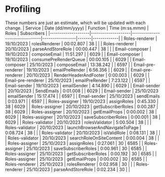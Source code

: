 # Profiling

These numbers are just an estimate, which will be updated with each change.
| Service | Date (dd/mm/yyyy) | Function | Time (m:ss.mmm) | Roles | Subscribers |
|--------------------|--------------------|--------------------------------|-----------------|-------|-------------|
| Roles-renderer | 19/10/2023 | rolesRenderer | 00:02.807 | 38 | |
| Roles-renderer | 20/10/2023 | parseAndStoreRole | 00:00.447 | 38 | |
| Email-composer | 19/10/2023 | composeEmail | 11:51.297 | | 6029 |
| Email-composer | 19/10/2023 | consumePreRenderQueue | 00:00.105 | | 6029 |
| Email-composer | 25/10/2023 | composeEmail | 13:38.242 | | 6597 |
| Email-pre-renderer | 19/10/2023 | emailPreRender | 6:56.356 | | 6029 |
| Email-pre-renderer | 20/10/2023 | RenderHeaderAndFooter | 0:00.003 | | 6029 |
| Email-pre-renderer | 25/10/2023 | emailPreRender | 7:23.122 | | 6597 |
| Email-sender | 19/10/2023 | emailSender | 4:14.890 | | 6029 |
| Email-sender | 20/10/2023 | SendEmails | 0:01.008 | | 6029 |
| Email-sender | 25/10/2023 | emailSender | 15:17.474 | | 6597 |
| Email-sender | 25/10/2023 | sendEmails | 0:03.971 | | 6597 |
| Roles-assigner | 19/10/2023 | assignRoles | 0:45.330 | 38 | 6029 |
| Roles-assigner | 20/10/2023 | getSubscriberRoles | 0:00.287 | 38 | 6029 |
| Roles-assigner | 20/10/2023 | getEmailProps | 0:00.002 | 38 | 6029 |
| Roles-assigner | 20/10/2023 | saveSubscriberRoles | 0:00.001 | 38 | 6029 |
| Roles-validator | 20/10/2023 | rolesValidator | 5:00.504 | 38 | |
| Roles-validator | 20/10/2023 | launchBrowserAndNavigateToPage | 0:08.724 | 38 | |
| Roles-validator | 20/10/2023 | isValidRole | 0:08.131 | 38 | |
| Roles-validator | 20/10/2023 | searchRoleOnSiteContent | 0:00.004 | 38 | |
| Roles-assigner | 25/10/2023 | assignRoles | 0:27.061 | 30 | 6585 |
| Roles-assigner | 25/10/2023 | saveSubscriberRoles | 0:00.961 | 30 | 6585 |
| Roles-assigner | 25/10/2023 | getSubscriberRoles | 0:00.192 | 30 | 6585 |
| Roles-assigner | 25/10/2023 | getEmailProps | 0:00.002 | 30 | 6585 |
| Roles-renderer | 25/10/2023 | rolesRenderer | 0:02.958 | 30 | |
| Roles-renderer | 25/10/2023 | parseAndStoreRole | 0:02.234 | 30 | |
